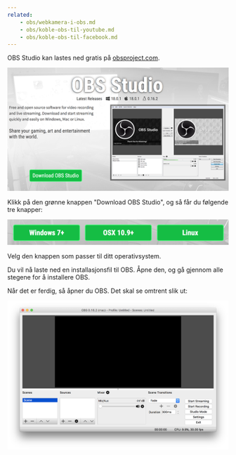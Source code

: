 ```yaml
---
related:
    - obs/webkamera-i-obs.md
    - obs/koble-obs-til-youtube.md
    - obs/koble-obs-til-facebook.md
---
```


OBS Studio kan lastes ned gratis på [obsproject.com](https://obsproject.com).

![OBS Homepage](./images/obs-homepage.png)

Klikk på den grønne knappen "Download OBS Studio", og så får du følgende tre knapper:

![OBS download buttons](./images/obs-download-buttons.png)

Velg den knappen som passer til ditt operativsystem.

Du vil nå laste ned en installasjonsfil til OBS. Åpne den, og gå gjennom alle stegene for å installere OBS.

Når det er ferdig, så åpner du OBS. Det skal se omtrent slik ut:

![OBS Program](./images/obs-program.png)
